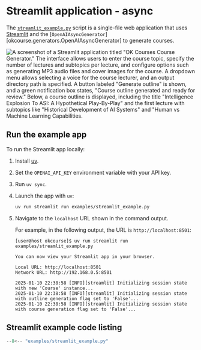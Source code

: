 # Streamlit application - async

The [`streamlit_example.py`](https://github.com/mmacy/okcourse/blob/main/examples/streamlit_example.py) script is a single-file web application that uses [Streamlit](https://streamlit.io) and the [`OpenAIAsyncGenerator`][okcourse.generators.OpenAIAsyncGenerator] to generate courses.

![A screenshot of a Streamlit application titled "OK Courses Course Generator." The interface allows users to enter the course topic, specify the number of lectures and subtopics per lecture, and configure options such as generating MP3 audio files and cover images for the course. A dropdown menu allows selecting a voice for the course lecturer, and an output directory path is specified. A button labeled "Generate outline" is shown, and a green notification box states, "Course outline generated and ready for review." Below, a course outline is displayed, including the title "Intelligence Explosion To ASI: A Hypothetical Play-By-Play" and the first lecture with subtopics like "Historical Development of AI Systems" and "Human vs Machine Learning Capabilities.](../images/streamlit-example-01.png)

## Run the example app

To run the Streamlit app locally:

1. Install [uv](https://docs.astral.sh/uv/).
1. Set the `OPENAI_API_KEY` environment variable with your API key.
1. Run `uv sync`.
1. Launch the app with `uv`:

    ```sh
    uv run streamlit run examples/streamlit_example.py
    ```

2. Navigate to the `localhost` URL shown in the command output.

    For example, in the following output, the URL is `http://localhost:8501`:

    ```console hl_lines="5"
    [user@host okcourse]$ uv run streamlit run examples/streamlit_example.py

    You can now view your Streamlit app in your browser.

    Local URL: http://localhost:8501
    Network URL: http://192.168.0.5:8501

    2025-01-10 22:38:58 [INFO][streamlit] Initializing session state with new 'Course' instance...
    2025-01-10 22:38:58 [INFO][streamlit] Initializing session state with outline generation flag set to 'False'...
    2025-01-10 22:38:58 [INFO][streamlit] Initializing session state with course generation flag set to 'False'...
    ```

## Streamlit example code listing

```python title="streamlit_example.py"
--8<-- "examples/streamlit_example.py"
```
